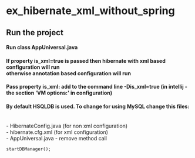 # ex_hibernate_xml_without_spring



## Run the project
#### Run class AppUniversal.java
#### If property is_xml=true is passed then hibernate with xml based configuration will run <br> otherwise annotation based configuration will run
#### Pass property is_xml: add to the command line -Dis_xml=true (in intellij - the section 'VM options:' in configuration)
#### By default HSQLDB is used. To change for using MySQL change this files:
<br> - HibernateConfig.java (for non xml configuration)
<br> - hibernate.cfg.xml (for xml configuration)
<br> - AppUniversal.java - remove method call

`
    startDBManager();
`
